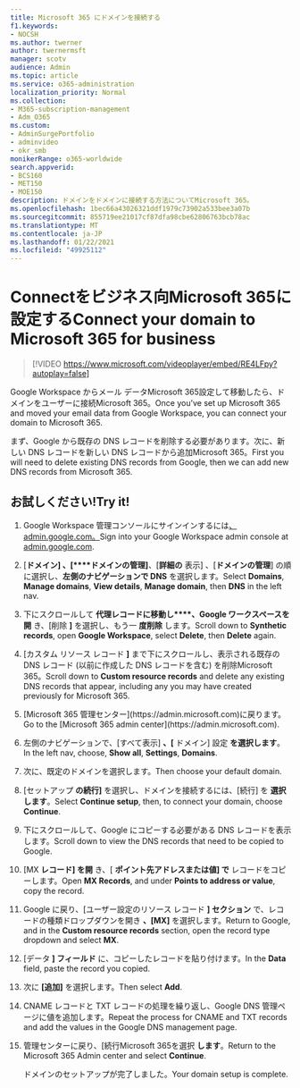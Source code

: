 ```yaml
---
title: Microsoft 365 にドメインを接続する
f1.keywords:
- NOCSH
ms.author: twerner
author: twernermsft
manager: scotv
audience: Admin
ms.topic: article
ms.service: o365-administration
localization_priority: Normal
ms.collection:
- M365-subscription-management
- Adm_O365
ms.custom:
- AdminSurgePortfolio
- adminvideo
- okr_smb
monikerRange: o365-worldwide
search.appverid:
- BCS160
- MET150
- MOE150
description: ドメインをドメインに接続する方法についてMicrosoft 365。
ms.openlocfilehash: 1bec66a43026321ddf1979c73902a533bee3a07b
ms.sourcegitcommit: 855719ee21017cf87dfa98cbe62806763bcb78ac
ms.translationtype: MT
ms.contentlocale: ja-JP
ms.lasthandoff: 01/22/2021
ms.locfileid: "49925112"
---
```

# <a name="connect-your-domain-to-microsoft-365-for-business"></a><span data-ttu-id="b81e4-103">Connectをビジネス向Microsoft 365に設定する</span><span class="sxs-lookup"><span data-stu-id="b81e4-103">Connect your domain to Microsoft 365 for business</span></span>

> [!VIDEO https://www.microsoft.com/videoplayer/embed/RE4LFpy?autoplay=false]

<span data-ttu-id="b81e4-104">Google Workspace からメール データMicrosoft 365設定して移動したら、ドメインをユーザーに接続Microsoft 365。</span><span class="sxs-lookup"><span data-stu-id="b81e4-104">Once you’ve set up Microsoft 365 and moved your email data from Google Workspace, you can connect your domain to Microsoft 365.</span></span> 

<span data-ttu-id="b81e4-105">まず、Google から既存の DNS レコードを削除する必要があります。次に、新しい DNS レコードを新しい DNS レコードから追加Microsoft 365。</span><span class="sxs-lookup"><span data-stu-id="b81e4-105">First you will need to delete existing DNS records from Google, then we can add new DNS records from Microsoft 365.</span></span>

## <a name="try-it"></a><span data-ttu-id="b81e4-106">お試しください!</span><span class="sxs-lookup"><span data-stu-id="b81e4-106">Try it!</span></span>

1. <span data-ttu-id="b81e4-107">Google Workspace 管理コンソールにサインインするには[、admin.google.com。](https://admin.google.com)</span><span class="sxs-lookup"><span data-stu-id="b81e4-107">Sign into your Google Workspace admin console at [admin.google.com](https://admin.google.com).</span></span>
1. <span data-ttu-id="b81e4-108">[**ドメイン] 、[\*\*\*\*ドメインの管理]**、[**詳細の** 表示] 、[**ドメインの管理**] の順に選択し、**左側のナビゲーションで DNS** を選択します。</span><span class="sxs-lookup"><span data-stu-id="b81e4-108">Select **Domains**, **Manage domains**, **View details**, **Manage domain**, then **DNS** in the left nav.</span></span>
1. <span data-ttu-id="b81e4-109">下にスクロールして **代理レコードに移動し\*\*\*\*、Google ワークスペースを開** き、[削除 **]** を選択し、もう一 **度削除** します。</span><span class="sxs-lookup"><span data-stu-id="b81e4-109">Scroll down to **Synthetic records**, open **Google Workspace**, select **Delete**, then **Delete** again.</span></span>
1. <span data-ttu-id="b81e4-110">[カスタム リソース レコード **]** まで下にスクロールし、表示される既存の DNS レコード (以前に作成した DNS レコードを含む) を削除Microsoft 365。</span><span class="sxs-lookup"><span data-stu-id="b81e4-110">Scroll down to **Custom resource records** and delete any existing DNS records that appear, including any you may have created previously for Microsoft 365.</span></span>
1. <span data-ttu-id="b81e4-111">
            [Microsoft 365 管理センター](https://admin.microsoft.com)に戻ります。</span><span class="sxs-lookup"><span data-stu-id="b81e4-111">Go to the [Microsoft 365 admin center](https://admin.microsoft.com).</span></span>
1. <span data-ttu-id="b81e4-112">左側のナビゲーションで、[すべて表示] **、[** ドメイン] 設定 **を選択します**。 </span><span class="sxs-lookup"><span data-stu-id="b81e4-112">In the left nav, choose, **Show all**, **Settings**, **Domains**.</span></span>
1. <span data-ttu-id="b81e4-113">次に、既定のドメインを選択します。</span><span class="sxs-lookup"><span data-stu-id="b81e4-113">Then choose your default domain.</span></span>
1. <span data-ttu-id="b81e4-114">[セットアップ **の続行]** を選択し、ドメインを接続するには、[続行] を  **選択します**。</span><span class="sxs-lookup"><span data-stu-id="b81e4-114">Select **Continue setup**, then, to connect your domain, choose  **Continue**.</span></span>
1. <span data-ttu-id="b81e4-115">下にスクロールして、Google にコピーする必要がある DNS レコードを表示します。</span><span class="sxs-lookup"><span data-stu-id="b81e4-115">Scroll down to view the DNS records that need to be copied to Google.</span></span>
1. <span data-ttu-id="b81e4-116">[MX **レコード] を開** き、[ **ポイント先アドレスまたは値] で** レコードをコピーします。</span><span class="sxs-lookup"><span data-stu-id="b81e4-116">Open **MX Records**, and under **Points to address or value**, copy the record.</span></span>
1. <span data-ttu-id="b81e4-117">Google に戻り、[ユーザー設定のリソース レコード **] セクション** で、レコードの種類ドロップダウンを開き **、[MX]** を選択します。</span><span class="sxs-lookup"><span data-stu-id="b81e4-117">Return to Google, and in the **Custom resource records** section, open the record type dropdown and select **MX**.</span></span>
1. <span data-ttu-id="b81e4-118">[データ **] フィールド** に、コピーしたレコードを貼り付けます。</span><span class="sxs-lookup"><span data-stu-id="b81e4-118">In the **Data** field, paste the record you copied.</span></span>
1. <span data-ttu-id="b81e4-119">次に **[追加]** を選択します。</span><span class="sxs-lookup"><span data-stu-id="b81e4-119">Then select **Add**.</span></span>
1. <span data-ttu-id="b81e4-120">CNAME レコードと TXT レコードの処理を繰り返し、Google DNS 管理ページに値を追加します。</span><span class="sxs-lookup"><span data-stu-id="b81e4-120">Repeat the process for CNAME and TXT records and add the values in the Google DNS management page.</span></span>
1. <span data-ttu-id="b81e4-121">管理センターに戻り、[続行Microsoft 365を選択 **します**。</span><span class="sxs-lookup"><span data-stu-id="b81e4-121">Return to the Microsoft 365 Admin center and select **Continue**.</span></span>

    <span data-ttu-id="b81e4-122">ドメインのセットアップが完了しました。</span><span class="sxs-lookup"><span data-stu-id="b81e4-122">Your domain setup is complete.</span></span>